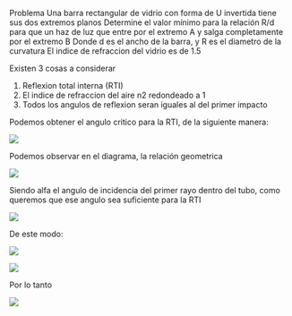 Problema 
Una barra rectangular de vidrio con forma de U invertida tiene sus dos extremos planos 
Determine el valor mínimo para la relación R/d para que un haz de luz que entre por el extremo A y salga completamente por el extremo B
Donde d es el ancho de la barra, y R es el diametro de la curvatura 
El indice de refraccion del vidrio es de 1.5 


Existen 3 cosas a considerar
1. Reflexion total interna (RTI)
2. El indice de refraccion del aire n2 redondeado a 1
3. Todos los angulos de reflexion seran iguales al del primer impacto

Podemos obtener el angulo critico para la RTI, de la siguiente manera:

<img src=
  "http://latex.codecogs.com/gif.latex?sin(\theta_{c})=\frac{n_{2}}{n_{1}}" border="0"
/> 

Podemos observar en el diagrama, la relación geometrica 

<img src=
"http://latex.codecogs.com/gif.latex?sin(\alpha)=\frac{R}{(R+d)}" border="0"
/> 

Siendo alfa el angulo de incidencia del primer rayo dentro del tubo, como queremos que ese angulo sea suficiente para la RTI

<img src=
"http://latex.codecogs.com/gif.latex?\alpha<\theta_{c}" border="0"
/>

De este modo:

<img src=
"http://latex.codecogs.com/gif.latex?sin(\theta_{c})>\frac{1}{n}" border="0"
/>

<img src=
"http://latex.codecogs.com/gif.latex?\frac{R}{(R+d)}\geq\frac{1}{n}" border="0"
/>

Por lo tanto 

<img src=
"http://latex.codecogs.com/gif.latex?(\frac{R}{(d)})_{min}=\frac{1}{n-1}" border="0"
/> 
